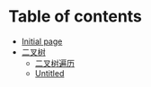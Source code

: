 # Table of contents

* [Initial page](README.md)
* [二叉树](untitled/README.md)
  * [二叉树遍历](untitled/untitled.md)
  * [Untitled](untitled/untitled-1.md)

